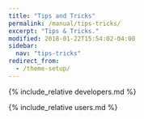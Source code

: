 ```yaml
---
title: "Tips and Tricks"
permalink: /manual/tips-tricks/
excerpt: "Tips & Tricks."
modified: 2018-01-22T15:54:02-04:00
sidebar:
  nav: "tips-tricks"
redirect_from:
  - /theme-setup/
---
```


{% include_relative developers.md %}

{% include_relative users.md %}

